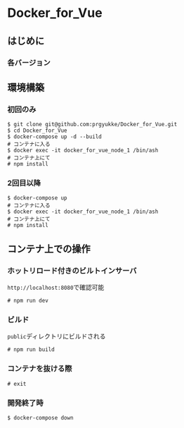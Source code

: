 # Docker_for_Vue

## はじめに
### 各バージョン

## 環境構築
### 初回のみ
```
$ git clone git@github.com:prgyukke/Docker_for_Vue.git
$ cd Docker_for_Vue
$ docker-compose up -d --build
# コンテナに入る
$ docker exec -it docker_for_vue_node_1 /bin/ash
# コンテナ上にて
# npm install
```

### 2回目以降
```
$ docker-compose up
# コンテナに入る
$ docker exec -it docker_for_vue_node_1 /bin/ash
# コンテナ上にて
# npm install
```

## コンテナ上での操作
### ホットリロード付きのビルトインサーバ
`http://localhost:8080`で確認可能
```
# npm run dev
```

### ビルド
`public`ディレクトリにビルドされる
```
# npm run build
```

### コンテナを抜ける際
```
# exit
```

### 開発終了時
```
$ docker-compose down
```
